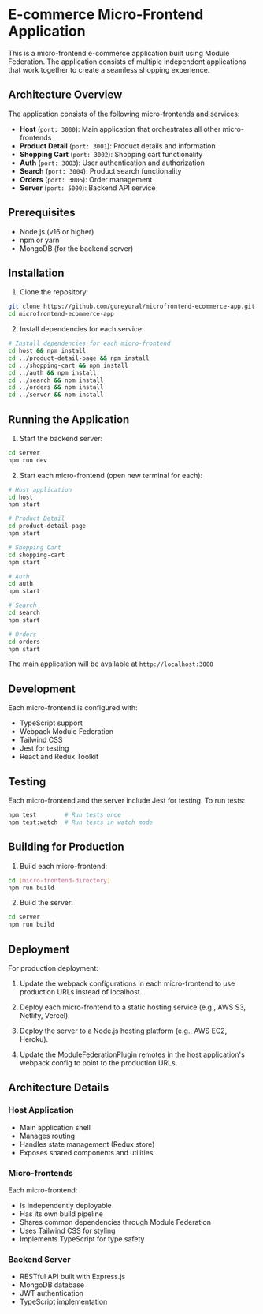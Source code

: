 # E-commerce Micro-Frontend Application

This is a micro-frontend e-commerce application built using Module Federation. The application consists of multiple independent applications that work together to create a seamless shopping experience.

## Architecture Overview

The application consists of the following micro-frontends and services:

- **Host** (`port: 3000`): Main application that orchestrates all other micro-frontends
- **Product Detail** (`port: 3001`): Product details and information
- **Shopping Cart** (`port: 3002`): Shopping cart functionality
- **Auth** (`port: 3003`): User authentication and authorization
- **Search** (`port: 3004`): Product search functionality
- **Orders** (`port: 3005`): Order management
- **Server** (`port: 5000`): Backend API service

## Prerequisites

- Node.js (v16 or higher)
- npm or yarn
- MongoDB (for the backend server)

## Installation

1. Clone the repository:

```bash
git clone https://github.com/guneyural/microfrontend-ecommerce-app.git
cd microfrontend-ecommerce-app
```

2. Install dependencies for each service:

```bash
# Install dependencies for each micro-frontend
cd host && npm install
cd ../product-detail-page && npm install
cd ../shopping-cart && npm install
cd ../auth && npm install
cd ../search && npm install
cd ../orders && npm install
cd ../server && npm install
```

## Running the Application

1. Start the backend server:

```bash
cd server
npm run dev
```

2. Start each micro-frontend (open new terminal for each):

```bash
# Host application
cd host
npm start

# Product Detail
cd product-detail-page
npm start

# Shopping Cart
cd shopping-cart
npm start

# Auth
cd auth
npm start

# Search
cd search
npm start

# Orders
cd orders
npm start
```

The main application will be available at `http://localhost:3000`

## Development

Each micro-frontend is configured with:

- TypeScript support
- Webpack Module Federation
- Tailwind CSS
- Jest for testing
- React and Redux Toolkit

## Testing

Each micro-frontend and the server include Jest for testing. To run tests:

```bash
npm test        # Run tests once
npm test:watch  # Run tests in watch mode
```

## Building for Production

1. Build each micro-frontend:

```bash
cd [micro-frontend-directory]
npm run build
```

2. Build the server:

```bash
cd server
npm run build
```

## Deployment

For production deployment:

1. Update the webpack configurations in each micro-frontend to use production URLs instead of localhost.

2. Deploy each micro-frontend to a static hosting service (e.g., AWS S3, Netlify, Vercel).

3. Deploy the server to a Node.js hosting platform (e.g., AWS EC2, Heroku).

4. Update the ModuleFederationPlugin remotes in the host application's webpack config to point to the production URLs.

## Architecture Details

### Host Application

- Main application shell
- Manages routing
- Handles state management (Redux store)
- Exposes shared components and utilities

### Micro-frontends

Each micro-frontend:

- Is independently deployable
- Has its own build pipeline
- Shares common dependencies through Module Federation
- Uses Tailwind CSS for styling
- Implements TypeScript for type safety

### Backend Server

- RESTful API built with Express.js
- MongoDB database
- JWT authentication
- TypeScript implementation
